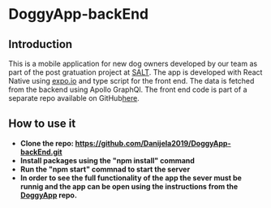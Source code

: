 # DoggyApp-backEnd

## Introduction

This is a mobile application for new dog owners developed by our team as part of the post gratuation project at [SALT](https://salt.study/).
 The app is developed with React Native using [expo.io](https://expo.io/)  and type script for the front end. The data is fetched from the backend using Apollo GraphQl.
 The front end code is part of a separate repo available on GitHub[here](https://github.com/Danijela2019/DoggyApp).


## How to use it
- **Clone the repo: https://github.com/Danijela2019/DoggyApp-backEnd.git**
- **Install packages using the "npm install" command**
- **Run the "npm start" commnad to start the server**
- **In order to see the full functionality of the app the sever must be runnig and the app can be open using the instructions from the [DoggyApp](https://github.com/Danijela2019/DoggyApp) repo.**
